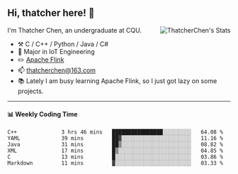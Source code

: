 ## Hi, thatcher here! :wave:

<img align="right" src="https://github-readme-stats.vercel.app/api?username=thatcherchen&title_color=333&text_color=777" alt="ThatcherChen's Stats" >

I'm Thatcher Chen, an undergraduate at CQU.

- :hammer_and_pick:  C / C++ / Python / Java / C# 
- :seedling:  Major in IoT Engineering
- :pencil2: [Apache Flink](https://github.com/apache/flink)
- :mailbox: thatcherchen@163.com
- :books: Lately I am busy learning Apache Flink, so I just got lazy on some projects.

---

#### :bar_chart: Weekly Coding Time

<!--START_SECTION:waka-->

```text
C++              3 hrs 46 mins   ████████████████░░░░░░░░░   64.08 %
YAML             39 mins         ██▓░░░░░░░░░░░░░░░░░░░░░░   11.16 %
Java             31 mins         ██▒░░░░░░░░░░░░░░░░░░░░░░   08.82 %
XML              17 mins         █▒░░░░░░░░░░░░░░░░░░░░░░░   04.85 %
C                13 mins         █░░░░░░░░░░░░░░░░░░░░░░░░   03.86 %
Markdown         11 mins         ▓░░░░░░░░░░░░░░░░░░░░░░░░   03.33 %
```

<!--END_SECTION:waka-->
